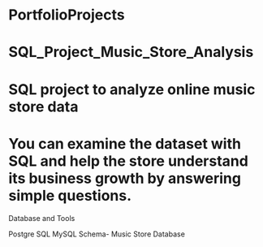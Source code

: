 # PortfolioProjects

# SQL_Project_Music_Store_Analysis
# SQL project to analyze online music store data

# You can examine the dataset with SQL and help the store understand its business growth by answering simple questions.

Database and Tools

Postgre SQL
MySQL
Schema- Music Store Database
